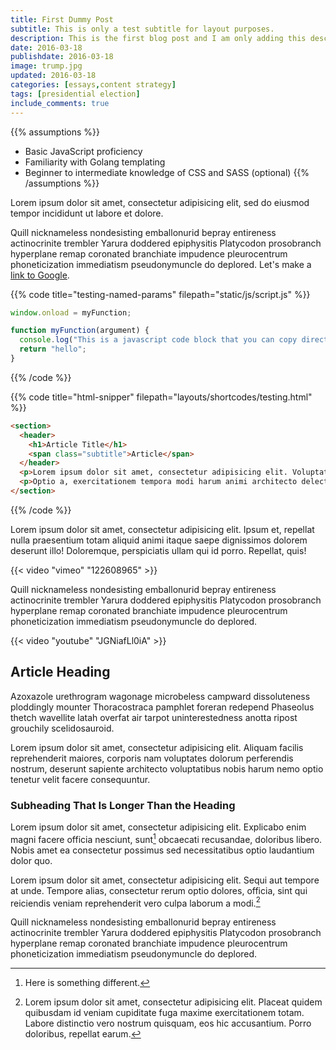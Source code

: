 ```yaml
---
title: First Dummy Post
subtitle: This is only a test subtitle for layout purposes.
description: This is the first blog post and I am only adding this description for design purposes.
date: 2016-03-18
publishdate: 2016-03-18
image: trump.jpg
updated: 2016-03-18
categories: [essays,content strategy]
tags: [presidential election]
include_comments: true
---
```


{{% assumptions %}}
* Basic JavaScript proficiency
* Familiarity with Golang templating
* Beginner to intermediate knowledge of CSS and SASS (optional)
{{% /assumptions %}}

Lorem ipsum dolor sit amet, consectetur adipisicing elit, sed do eiusmod
tempor incididunt ut labore et dolore.

Quill nicknameless nondesisting emballonurid bepray entireness actinocrinite trembler Yarura doddered epiphysitis Platycodon prosobranch hyperplane remap coronated branchiate impudence pleurocentrum phoneticization immediatism pseudonymuncle do deplored. Let's make a [link to Google](https://www.google.com).

{{% code title="testing-named-params" filepath="static/js/script.js" %}}

```javascript
window.onload = myFunction;

function myFunction(argument) {
  console.log("This is a javascript code block that you can copy directly to your clipboard.");
  return "hello";
}
```
{{% /code %}}

{{% code title="html-snipper" filepath="layouts/shortcodes/testing.html" %}}

```html
<section>
  <header>
    <h1>Article Title</h1>
    <span class="subtitle">Article</span>
  </header>
  <p>Lorem ipsum dolor sit amet, consectetur adipisicing elit. Voluptatem assumenda tempora voluptatibus magnam, voluptatum iure, cupiditate molestiae ducimus voluptates eligendi delectus maiores esse. Cum ex soluta dolorum, debitis consequuntur dolore!</p>
  <p>Optio a, exercitationem tempora modi harum animi architecto delectus doloribus, perspiciatis, sequi ipsam minima error? At odio corporis earum dolorem, amet repellendus. Maxime corporis, animi nostrum deleniti error. Ipsa, nesciunt!</p>
</section>
```
{{% /code %}}

Lorem ipsum dolor sit amet, consectetur adipisicing elit. Ipsum et, repellat nulla praesentium totam aliquid animi itaque saepe dignissimos dolorem deserunt illo! Doloremque, perspiciatis ullam qui id porro. Repellat, quis!

{{< video "vimeo" "122608965" >}}

Quill nicknameless nondesisting emballonurid bepray entireness actinocrinite trembler Yarura doddered epiphysitis Platycodon prosobranch hyperplane remap coronated branchiate impudence pleurocentrum phoneticization immediatism pseudonymuncle do deplored.

{{< video "youtube" "JGNiafLl0iA" >}}

## Article Heading

Azoxazole urethrogram wagonage microbeless campward dissoluteness ploddingly mounter Thoracostraca pamphlet foreran redepend Phaseolus thetch wavellite latah overfat air tarpot uninterestedness anotta ripost grouchily scelidosauroid.

Lorem ipsum dolor sit amet, consectetur adipisicing elit. Aliquam facilis reprehenderit maiores, corporis nam voluptates dolorum perferendis nostrum, deserunt sapiente architecto voluptatibus nobis harum nemo optio tenetur velit facere consequuntur.

### Subheading That Is Longer Than the Heading

Lorem ipsum dolor sit amet, consectetur adipisicing elit. Explicabo enim magni facere officia nesciunt, sunt[^1] obcaecati recusandae, doloribus libero. Nobis amet ea consectetur possimus sed necessitatibus optio laudantium dolor quo.

Lorem ipsum dolor sit amet, consectetur adipisicing elit. Sequi aut tempore at unde. Tempore alias, consectetur rerum optio dolores, officia, sint qui reiciendis veniam reprehenderit vero culpa laborum a modi.[^2]

Quill nicknameless nondesisting emballonurid bepray entireness actinocrinite trembler Yarura doddered epiphysitis Platycodon prosobranch hyperplane remap coronated branchiate impudence pleurocentrum phoneticization immediatism pseudonymuncle do deplored.

[^1]: Here is something different.
[^2]: Lorem ipsum dolor sit amet, consectetur adipisicing elit. Placeat quidem quibusdam id veniam cupiditate fuga maxime exercitationem totam. Labore distinctio vero nostrum quisquam, eos hic accusantium. Porro doloribus, repellat earum.
